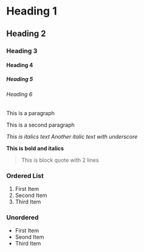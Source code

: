 # Heading 1
## Heading 2
### Heading 3
#### Heading 4
##### Heading 5
###### Heading 6

This is a paragraph

This is a second paragraph

*This is italics text* _Another italic text with underscore_

**This is bold and italics**

> This is block quote
with 2 lines

### Ordered List
1. First Item
2. Second Item
3. Third Item

### Unordered
- First Item
- Seond Item
- Third Item
